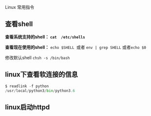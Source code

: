 Linux 常用指令

## 查看shell

**查看系统支持的shell： `cat  /etc/shells`**

**查看现在使用的shell：** `echo $SHELL `或者 `env | grep SHELL` 或者`echo $0`

修改默认shell  `chsh -s /bin/bash`

## linux下查看软连接的信息

```python
$ readlink -f python
/usr/local/python3/bin/python3.6
```

## linux启动httpd

